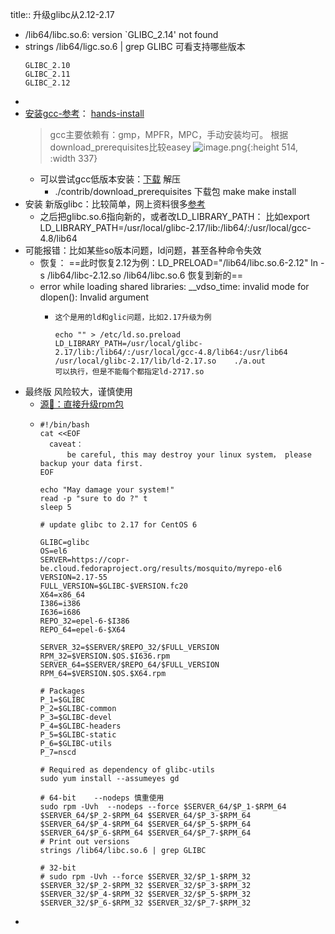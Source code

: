 title:: 升级glibc从2.12-2.17

- /lib64/libc.so.6: version `GLIBC_2.14' not found
- strings  /lib64/ligc.so.6 | grep GLIBC 可看支持哪些版本
  ```...
  GLIBC_2.10
  GLIBC_2.11
  GLIBC_2.12
  ```
-
- [安装gcc-参考](https://LWN0Y3QtY20tCg==/developer/article/1710774)：    [hands-install](https://note.youdao.com/s/3BNPoCff)
  > gcc主要依赖有：gmp，MPFR，MPC，手动安装均可。 根据download_prerequisites比较easey
  ![image.png](../assets/image_1651469479377_0.png){:height 514, :width 337}
	- 可以尝试gcc低版本安装：[下载](https://link.csdn.net/?target=https%3A%2F%2Fftp.gnu.org%2Fgnu%2Fgcc%2F) 解压
		- ./contrib/download_prerequisites  下载包  make make install
- 安装 新版glibc：比较简单，网上资料很多[参考](https://www.cnblogs.com/kevingrace/p/8744417.html)
	- 之后把glibc.so.6指向新的，或者改LD_LIBRARY_PATH： 比如export   LD_LIBRARY_PATH=/usr/local/glibc-2.17/lib:/lib64/:/usr/local/gcc-4.8/lib64
- <span><a>可能报错</a>：比如某些so版本问题，ld问题，甚至各种命令失效</span>
	- 恢复： ==此时恢复2.12为例：LD_PRELOAD="/lib64/libc.so.6-2.12"  ln -s /lib64/libc-2.12.so  /lib64/libc.so.6 恢复到新的==
	- error while loading shared libraries: __vdso_time: invalid mode for dlopen(): Invalid argument
		- ```shell
		  这个是用的ld和glic问题，比如2.17升级为例
		   
		  echo "" > /etc/ld.so.preload
		  LD_LIBRARY_PATH=/usr/local/glibc-2.17/lib:/lib64/:/usr/local/gcc-4.8/lib64:/usr/lib64 /usr/local/glibc-2.17/lib/ld-2.17.so    ./a.out 
		  可以执行，但是不能每个都指定ld-2717.so
		  ```
- 最终版 <a class="red weight bg-yellow">风险较大，谨慎使用</a>
	- <a class="alg-hard" href="https://gist.github.com/harv/f86690fcad94f655906ee9e37c85b174"> 源🔗：直接升级rpm包</a>
	- ``` shell
	  #!/bin/bash
	  cat <<EOF
	  	caveat： 
	      	be careful, this may destroy your linux system， please backup your data first.
	  EOF
	  
	  echo "May damage your system!"
	  read -p "sure to do ?" t
	  sleep 5
	  
	  # update glibc to 2.17 for CentOS 6
	  
	  GLIBC=glibc
	  OS=el6
	  SERVER=https://copr-be.cloud.fedoraproject.org/results/mosquito/myrepo-el6
	  VERSION=2.17-55
	  FULL_VERSION=$GLIBC-$VERSION.fc20
	  X64=x86_64
	  I386=i386
	  I636=i686
	  REPO_32=epel-6-$I386
	  REPO_64=epel-6-$X64
	  
	  SERVER_32=$SERVER/$REPO_32/$FULL_VERSION
	  RPM_32=$VERSION.$OS.$I636.rpm
	  SERVER_64=$SERVER/$REPO_64/$FULL_VERSION
	  RPM_64=$VERSION.$OS.$X64.rpm
	  
	  # Packages
	  P_1=$GLIBC
	  P_2=$GLIBC-common
	  P_3=$GLIBC-devel
	  P_4=$GLIBC-headers
	  P_5=$GLIBC-static
	  P_6=$GLIBC-utils
	  P_7=nscd
	  
	  # Required as dependency of glibc-utils
	  sudo yum install --assumeyes gd
	  
	  # 64-bit    --nodeps 慎重使用
	  sudo rpm -Uvh  --nodeps --force $SERVER_64/$P_1-$RPM_64 $SERVER_64/$P_2-$RPM_64 $SERVER_64/$P_3-$RPM_64 $SERVER_64/$P_4-$RPM_64 $SERVER_64/$P_5-$RPM_64 $SERVER_64/$P_6-$RPM_64 $SERVER_64/$P_7-$RPM_64
	  # Print out versions
	  strings /lib64/libc.so.6 | grep GLIBC
	  
	  # 32-bit
	  # sudo rpm -Uvh --force $SERVER_32/$P_1-$RPM_32 $SERVER_32/$P_2-$RPM_32 $SERVER_32/$P_3-$RPM_32 $SERVER_32/$P_4-$RPM_32 $SERVER_32/$P_5-$RPM_32 $SERVER_32/$P_6-$RPM_32 $SERVER_32/$P_7-$RPM_32
	  
	  ```
-